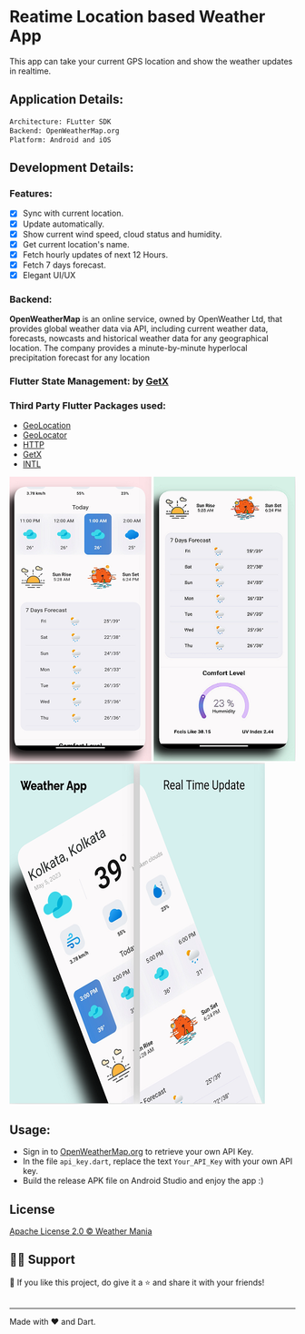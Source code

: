 # Reatime Location based Weather App
This app can take your current GPS location and show the weather updates in realtime.


## Application Details:
```
Architecture: FLutter SDK
Backend: OpenWeatherMap.org
Platform: Android and iOS
```

## Development Details:


### Features:
- [x] Sync with current location.
- [x] Update automatically.
- [x] Show current wind speed, cloud status and humidity.
- [x] Get current location's name.
- [x] Fetch hourly updates of next 12 Hours.
- [x] Fetch 7 days forecast. 
- [x] Elegant UI/UX

### Backend: 
**OpenWeatherMap** is an online service, owned by OpenWeather Ltd, that provides global weather data via API, including current weather data, forecasts, nowcasts and historical weather data for any geographical location. The company provides a minute-by-minute hyperlocal precipitation forecast for any location

### Flutter State Management: by [GetX](https://pub.dev/packages/get)

### Third Party Flutter Packages used: 
- [GeoLocation](https://pub.dev/packages/geolocation)
- [GeoLocator](https://pub.dev/packages/geolocator)
- [HTTP](https://pub.dev/packages/http)
- [GetX](https://pub.dev/packages/get)
- [INTL](https://pub.dev/packages/intl)


![APP UI Screenshots](https://raw.githubusercontent.com/SatyakiDey75/Hack-ur-Way-App/main/assets/screenshots/b.png?token=GHSAT0AAAAAAB7S7WRJS6FIUULJ3O6DRTIKZCZX5RA)
![APP UI Screenshots](https://raw.githubusercontent.com/SatyakiDey75/Hack-ur-Way-App/main/assets/screenshots/c.png?token=GHSAT0AAAAAAB7S7WRJYAGTQY3E7C6VTLO4ZCZX57Q)
![APP UI Screenshots](https://raw.githubusercontent.com/SatyakiDey75/Hack-ur-Way-App/main/assets/screenshots/a.png?token=GHSAT0AAAAAAB7S7WRIQILAQ5DVFFIVOJQ4ZCZX47Q)

## Usage:
- Sign in to [OpenWeatherMap.org](www.openweathermap.org) to retrieve your own API Key.
- In the file ```api_key.dart```, replace the text ```Your_API_Key``` with your own API key.
- Build the release APK file on Android Studio and  enjoy the app :)


## License
[Apache License 2.0 © Weather Mania](https://github.com/SatyakiDey75/Hack-ur-Way-App/blob/main/LICENSE)



## 🙋‍♂️ Support

💙 If you like this project, do give it a ⭐ and share it with your friends!<br><br>

---

Made with ❤️ and Dart. <br><br>
